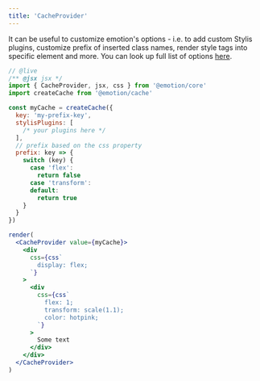```yaml
---
title: 'CacheProvider'
---
```


It can be useful to customize emotion's options - i.e. to add custom Stylis plugins, customize prefix of inserted class names, render style tags into specific element and more. You can look up full list of options [here](/packages/cache#options).

```jsx
// @live
/** @jsx jsx */
import { CacheProvider, jsx, css } from '@emotion/core'
import createCache from '@emotion/cache'

const myCache = createCache({
  key: 'my-prefix-key',
  stylisPlugins: [
    /* your plugins here */
  ],
  // prefix based on the css property
  prefix: key => {
    switch (key) {
      case 'flex':
        return false
      case 'transform':
      default:
        return true
    }
  }
})

render(
  <CacheProvider value={myCache}>
    <div
      css={css`
        display: flex;
      `}
    >
      <div
        css={css`
          flex: 1;
          transform: scale(1.1);
          color: hotpink;
        `}
      >
        Some text
      </div>
    </div>
  </CacheProvider>
)
```

